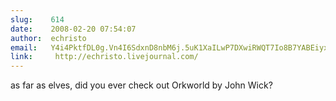 ```yaml
---
slug:    614
date:    2008-02-20 07:54:07
author:  echristo
email:   Y4i4PktfDL0g.Vn4I6SdxnD8nbM6j.5uK1XaILwP7DXwiRWQT7Io8B7YABEiyx
link:     http://echristo.livejournal.com/
---
```


as far as elves, did you ever check out Orkworld by John Wick?
